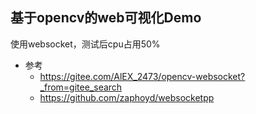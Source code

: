 ## 基于opencv的web可视化Demo
使用websocket，测试后cpu占用50%

- 参考
  - https://gitee.com/AlEX_2473/opencv-websocket?_from=gitee_search
  - https://github.com/zaphoyd/websocketpp